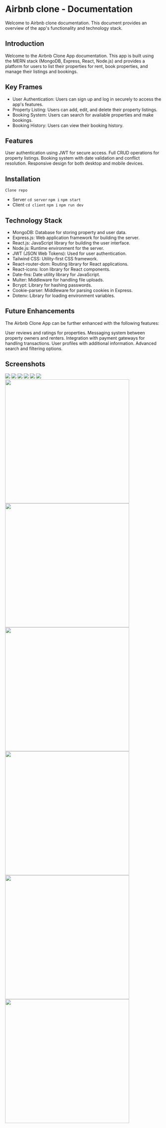 # Airbnb clone - Documentation
Welcome to Airbnb clone documentation. This document provides an overview of the app's functionality and technology stack.

## Introduction

Welcome to the Airbnb Clone App documentation. This app is built using the MERN stack (MongoDB, Express, React, Node.js) and provides a platform for users to list their properties for rent, book properties, and manage their listings and bookings.

## Key Frames

- User Authentication: Users can sign up and log in securely to access the app's features.
- Property Listing: Users can add, edit, and delete their property listings.
- Booking System: Users can search for available properties and make bookings.
- Booking History: Users can view their booking history.

## Features

User authentication using JWT for secure access.
Full CRUD operations for property listings.
Booking system with date validation and conflict resolution.
Responsive design for both desktop and mobile devices.

## Installation

`Clone repo`

- Server `cd server` `npm i` `npm start`
- Client `cd client` `npm i` `npm run dev`

## Technology Stack

- MongoDB: Database for storing property and user data.
- Express.js: Web application framework for building the server.
- React.js: JavaScript library for building the user interface.
- Node.js: Runtime environment for the server.
- JWT (JSON Web Tokens): Used for user authentication.
- Tailwind CSS: Utility-first CSS framework.
- React-router-dom: Routing library for React applications.
- React-icons: Icon library for React components.
- Date-fns: Date utility library for JavaScript.
- Multer: Middleware for handling file uploads.
- Bcrypt: Library for hashing passwords.
- Cookie-parser: Middleware for parsing cookies in Express.
- Dotenv: Library for loading environment variables.

## Future Enhancements
The Airbnb Clone App can be further enhanced with the following features:

User reviews and ratings for properties.
Messaging system between property owners and renters.
Integration with payment gateways for handling transactions.
User profiles with additional information.
Advanced search and filtering options.


## Screenshots 

<img src="public/../client/public/desktop1.png">
<img src="public/../client/public/desktop2.png">
<img src="public/../client/public/desktop3.png">
<img src="public/../client/public/desktop4.png">
<img src="public/../client/public/desktop5.png">
<img src="public/../client/public/desktop6.png">
<img width="400" src="public/../client/public/mobile%20(5).png">
<img width="400" src="public/../client/public/mobile%20(6).png">
<img width="400" src="public/../client/public/mobile%20(7).png">
<img width="400" src="public/../client/public/mobile%20(8).png">
<img width="400" src="public/../client/public/mobile%20(9).png">
<img width="400" src="public/../client/public/mobile%20(10).png">
